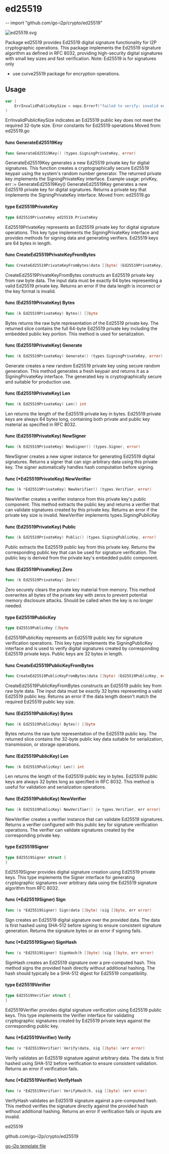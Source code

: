 # ed25519
--
    import "github.com/go-i2p/crypto/ed25519"

![ed25519.svg](ed25519.svg)

Package ed25519 provides Ed25519 digital signature functionality for I2P
cryptographic operations. This package implements the Ed25519 signature
algorithm as defined in RFC 8032, providing high-security digital signatures
with small key sizes and fast verification. Note: Ed25519 is for signatures only
- use curve25519 package for encryption operations.

## Usage

```go
var (
	ErrInvalidPublicKeySize = oops.Errorf("failed to verify: invalid ed25519 public key size")
)
```
ErrInvalidPublicKeySize indicates an Ed25519 public key does not meet the
required 32-byte size. Error constants for Ed25519 operations Moved from:
ed25519.go

#### func  GenerateEd25519Key

```go
func GenerateEd25519Key() (types.SigningPrivateKey, error)
```
GenerateEd25519Key generates a new Ed25519 private key for digital signatures.
This function creates a cryptographically secure Ed25519 keypair using the
system's random number generator. The returned private key implements the
SigningPrivateKey interface. Example usage: privKey, err := GenerateEd25519Key()
GenerateEd25519Key generates a new Ed25519 private key for digital signatures.
Returns a private key that implements the SigningPrivateKey interface. Moved
from: ed25519.go

#### type Ed25519PrivateKey

```go
type Ed25519PrivateKey ed25519.PrivateKey
```

Ed25519PrivateKey represents an Ed25519 private key for digital signature
operations. This key type implements the SigningPrivateKey interface and
provides methods for signing data and generating verifiers. Ed25519 keys are 64
bytes in length.

#### func  CreateEd25519PrivateKeyFromBytes

```go
func CreateEd25519PrivateKeyFromBytes(data []byte) (Ed25519PrivateKey, error)
```
CreateEd25519PrivateKeyFromBytes constructs an Ed25519 private key from raw byte
data. The input data must be exactly 64 bytes representing a valid Ed25519
private key. Returns an error if the data length is incorrect or the key format
is invalid.

#### func (Ed25519PrivateKey) Bytes

```go
func (k Ed25519PrivateKey) Bytes() []byte
```
Bytes returns the raw byte representation of the Ed25519 private key. The
returned slice contains the full 64-byte Ed25519 private key including the
embedded public key portion. This method is used for serialization.

#### func (Ed25519PrivateKey) Generate

```go
func (k Ed25519PrivateKey) Generate() (types.SigningPrivateKey, error)
```
Generate creates a new random Ed25519 private key using secure random
generation. This method generates a fresh keypair and returns it as a
SigningPrivateKey interface. The generated key is cryptographically secure and
suitable for production use.

#### func (Ed25519PrivateKey) Len

```go
func (k Ed25519PrivateKey) Len() int
```
Len returns the length of the Ed25519 private key in bytes. Ed25519 private keys
are always 64 bytes long, containing both private and public key material as
specified in RFC 8032.

#### func (Ed25519PrivateKey) NewSigner

```go
func (k Ed25519PrivateKey) NewSigner() (types.Signer, error)
```
NewSigner creates a new signer instance for generating Ed25519 digital
signatures. Returns a signer that can sign arbitrary data using this private
key. The signer automatically handles hash computation before signing.

#### func (*Ed25519PrivateKey) NewVerifier

```go
func (k *Ed25519PrivateKey) NewVerifier() (types.Verifier, error)
```
NewVerifier creates a verifier instance from this private key's public
component. This method extracts the public key and returns a verifier that can
validate signatures created by this private key. Returns an error if the private
key size is invalid. NewVerifier implements types.SigningPublicKey.

#### func (Ed25519PrivateKey) Public

```go
func (k Ed25519PrivateKey) Public() (types.SigningPublicKey, error)
```
Public extracts the Ed25519 public key from this private key. Returns the
corresponding public key that can be used for signature verification. The public
key is derived from the private key's embedded public component.

#### func (Ed25519PrivateKey) Zero

```go
func (k Ed25519PrivateKey) Zero()
```
Zero securely clears the private key material from memory. This method
overwrites all bytes of the private key with zeros to prevent potential memory
disclosure attacks. Should be called when the key is no longer needed.

#### type Ed25519PublicKey

```go
type Ed25519PublicKey []byte
```

Ed25519PublicKey represents an Ed25519 public key for signature verification
operations. This key type implements the SigningPublicKey interface and is used
to verify digital signatures created by corresponding Ed25519 private keys.
Public keys are 32 bytes in length.

#### func  CreateEd25519PublicKeyFromBytes

```go
func CreateEd25519PublicKeyFromBytes(data []byte) (Ed25519PublicKey, error)
```
CreateEd25519PublicKeyFromBytes constructs an Ed25519 public key from raw byte
data. The input data must be exactly 32 bytes representing a valid Ed25519
public key. Returns an error if the data length doesn't match the required
Ed25519 public key size.

#### func (Ed25519PublicKey) Bytes

```go
func (k Ed25519PublicKey) Bytes() []byte
```
Bytes returns the raw byte representation of the Ed25519 public key. The
returned slice contains the 32-byte public key data suitable for serialization,
transmission, or storage operations.

#### func (Ed25519PublicKey) Len

```go
func (k Ed25519PublicKey) Len() int
```
Len returns the length of the Ed25519 public key in bytes. Ed25519 public keys
are always 32 bytes long as specified in RFC 8032. This method is useful for
validation and serialization operations.

#### func (Ed25519PublicKey) NewVerifier

```go
func (k Ed25519PublicKey) NewVerifier() (v types.Verifier, err error)
```
NewVerifier creates a verifier instance that can validate Ed25519 signatures.
Returns a verifier configured with this public key for signature verification
operations. The verifier can validate signatures created by the corresponding
private key.

#### type Ed25519Signer

```go
type Ed25519Signer struct {
}
```

Ed25519Signer provides digital signature creation using Ed25519 private keys.
This type implements the Signer interface for generating cryptographic
signatures over arbitrary data using the Ed25519 signature algorithm from RFC
8032.

#### func (*Ed25519Signer) Sign

```go
func (s *Ed25519Signer) Sign(data []byte) (sig []byte, err error)
```
Sign creates an Ed25519 digital signature over the provided data. The data is
first hashed using SHA-512 before signing to ensure consistent signature
generation. Returns the signature bytes or an error if signing fails.

#### func (*Ed25519Signer) SignHash

```go
func (s *Ed25519Signer) SignHash(h []byte) (sig []byte, err error)
```
SignHash creates an Ed25519 signature over a pre-computed hash. This method
signs the provided hash directly without additional hashing. The hash should
typically be a SHA-512 digest for Ed25519 compatibility.

#### type Ed25519Verifier

```go
type Ed25519Verifier struct {
}
```

Ed25519Verifier provides digital signature verification using Ed25519 public
keys. This type implements the Verifier interface for validating cryptographic
signatures created by Ed25519 private keys against the corresponding public key.

#### func (*Ed25519Verifier) Verify

```go
func (v *Ed25519Verifier) Verify(data, sig []byte) (err error)
```
Verify validates an Ed25519 signature against arbitrary data. The data is first
hashed using SHA-512 before verification to ensure consistent validation.
Returns an error if verification fails.

#### func (*Ed25519Verifier) VerifyHash

```go
func (v *Ed25519Verifier) VerifyHash(h, sig []byte) (err error)
```
VerifyHash validates an Ed25519 signature against a pre-computed hash. This
method verifies the signature directly against the provided hash without
additional hashing. Returns an error if verification fails or inputs are
invalid.



ed25519 

github.com/go-i2p/crypto/ed25519

[go-i2p template file](/template.md)
